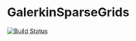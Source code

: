 # GalerkinSparseGrids

[![Build Status](https://travis-ci.org/AlexAtanasov14/GalerkinSparseGrids.jl.svg?branch=master)](https://travis-ci.org/AlexAtanasov14/GalerkinSparseGrids.jl)
